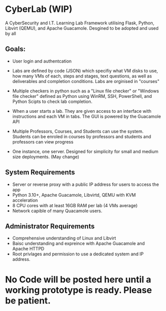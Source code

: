 # CyberLab (WIP)
A CyberSecurity and I.T. Learning Lab Framework utilising Flask, Python, Libvirt (QEMU), and Apache Guacamole. Desgined to be adopted and used by all

## Goals:
* User login and authentcation
  
* Labs are defined by code (JSON) which specifiy what VM disks to use, how many VMs of each, steps and stages, text questions, as well as deliverables and completion conditions. Labs are orginised in "courses"

* Multiple checkers in python such as a "Linux file checker" or "Windows file checker" defined as Python using WinRM, SSH, PowerShell, and Python Scipts to check lab completion. 

* When a user starts a lab. They are given access to an interface with instructions and each VM in tabs. The GUI is powered by the Guacamole API
  
* Multiple Professors, Courses, and Students can use the system. Students can be enroled in courses by professors and students and professors can view progress 

* One instance, one server. Designed for simplicity for small and medium size deployments. (May change)

## System Requirements
* Server or reverse proxy with a public IP address for users to access the app
* Python 3.10+, Apache Guacamole, Libvirtd, QEMU with KVM acceleration
* 8 CPU cores with at least 16GB RAM per lab (4 VMs average)
* Network capible of many Quacamole users.

## Administrator Requirements
* Comprehensive understanding of Linux and Libvirt
* Baisc understanding and expreince with Apache Guacamole and Apache HTTPD
* Root privlages and permission to use a dedicated system and IP address. 

# No Code will be posted here until a working prototype is ready. Please be patient.
